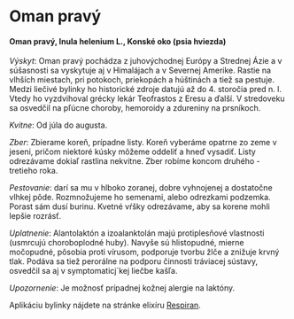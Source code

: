 Oman pravý
==========

#### Oman pravý, Inula helenium L., Konské oko (psia hviezda)

*Výskyt*: Oman pravý pochádza z juhovýchodnej Európy a Strednej Ázie a v
súšasnosti sa vyskytuje aj v Himalájach a v Severnej Amerike. Rastie na vlhších
miestach, pri potokoch, priekopách a húštinách a tiež sa pestuje. Medzi liečivé
bylinky ho historické zdroje datujú až do 4. storočia pred n. l. Vtedy ho
vyzdvihoval grécky lekár Teofrastos z Eresu a ďalší. V stredoveku sa osvedčil na
pľúcne choroby, hemoroidy a zdureniny na prsníkoch.

*Kvitne*: Od júla do augusta.

*Zber*: Zbierame koreň, prípadne listy. Koreň vyberáme opatrne zo zeme v jeseni,
pričom niektoré kúsky môžeme oddeliť a hneď vysadiť. Listy odrezávame dokiaľ
rastlina nekvitne. Zber robíme koncom druhého - tretieho roka.

*Pestovanie*: darí sa mu v hlboko zoranej, dobre vyhnojenej a dostatočne vlhkej
pôde. Rozmnožujeme ho semenami, alebo odrezkami podzemka. Porast sám dusí
burinu. Kvetné vŕšky odrezávame, aby sa korene mohli lepšie rozrásť.

*Uplatnenie*: Alantolaktón a izoalanktolán majú protiplesňové vlastnosti
(usmrcujú choroboplodné huby). Navyše sú hlistopudné, mierne močopudné, pôsobia
proti vírusom, podporuje tvorbu žlče a znižuje krvný tlak. Podáva sa tiež
perorálne na podporu činnosti tráviacej sústavy, osvedčil sa aj v
symptomaticj´kej liečbe kašľa.

*Upozornenie*: Je možnosť prípadnej kožnej alergie na laktóny.

Aplikáciu bylinky nájdete na stránke elixíru
[Respiran](/elixiry/respiran-elixir).

